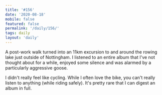 ```yaml
---
title: '#156'
date: '2020-08-18'
mobile: false
featured: false
permalink: '/daily/156/'
tags: daily
layout: 'daily'
---
```


A post-work walk turned into an 11km excursion to and around the rowing lake just outside of Nottingham. I listened to an entire album that I've not thought about for a while, enjoyed some silence and was alarmed by a particularly aggressive goose.

I didn't really feel like cycling. While I often love the bike, you can't really listen to anything (while riding safely). It's pretty rare that I can digest an album in full.
